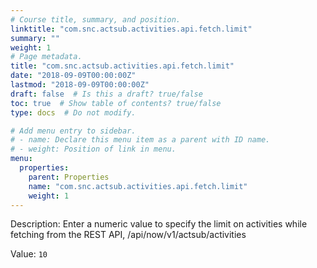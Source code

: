 ```yaml
---
# Course title, summary, and position.
linktitle: "com.snc.actsub.activities.api.fetch.limit"
summary: ""
weight: 1
# Page metadata.
title: "com.snc.actsub.activities.api.fetch.limit"
date: "2018-09-09T00:00:00Z"
lastmod: "2018-09-09T00:00:00Z"
draft: false  # Is this a draft? true/false
toc: true  # Show table of contents? true/false
type: docs  # Do not modify.

# Add menu entry to sidebar.
# - name: Declare this menu item as a parent with ID name.
# - weight: Position of link in menu.
menu:
  properties:
    parent: Properties
    name: "com.snc.actsub.activities.api.fetch.limit"
    weight: 1
---
```


Description: Enter a numeric value to specify the limit on activities while fetching from the REST API, /api/now/v1/actsub/activities


Value: `10`